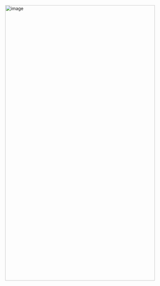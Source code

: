 <img width="480" height="880" alt="image" src="https://github.com/user-attachments/assets/a75d02bf-73ef-496f-9d5a-c333db1f1f4b" />  
